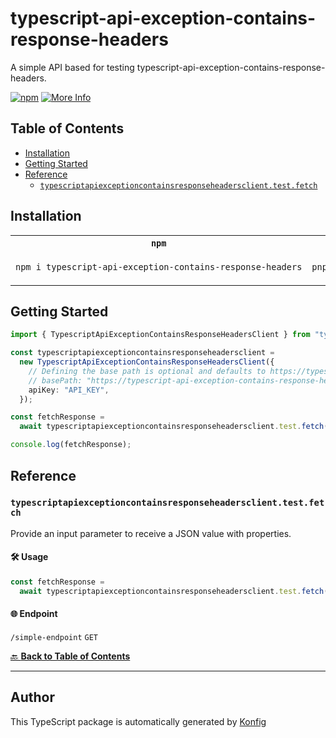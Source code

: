 # typescript-api-exception-contains-response-headers<a id="typescript-api-exception-contains-response-headers"></a>

A simple API based for testing typescript-api-exception-contains-response-headers.

[![npm](https://img.shields.io/badge/npm-v1.0.0-blue)](https://www.npmjs.com/package/typescript-api-exception-contains-response-headers/v/1.0.0)
[![More Info](https://img.shields.io/badge/More%20Info-Click%20Here-orange)](http://example.com/support)

## Table of Contents<a id="table-of-contents"></a>

<!-- toc -->

- [Installation](#installation)
- [Getting Started](#getting-started)
- [Reference](#reference)
  * [`typescriptapiexceptioncontainsresponseheadersclient.test.fetch`](#typescriptapiexceptioncontainsresponseheadersclienttestfetch)

<!-- tocstop -->

## Installation<a id="installation"></a>

<table>
<tr>
<th width="292px"><code>npm</code></th>
<th width="293px"><code>pnpm</code></th>
<th width="292px"><code>yarn</code></th>
</tr>
<tr>
<td>

```bash
npm i typescript-api-exception-contains-response-headers
```

</td>
<td>

```bash
pnpm i typescript-api-exception-contains-response-headers
```

</td>
<td>

```bash
yarn add typescript-api-exception-contains-response-headers
```

</td>
</tr>
</table>

## Getting Started<a id="getting-started"></a>

```typescript
import { TypescriptApiExceptionContainsResponseHeadersClient } from "typescript-api-exception-contains-response-headers";

const typescriptapiexceptioncontainsresponseheadersclient =
  new TypescriptApiExceptionContainsResponseHeadersClient({
    // Defining the base path is optional and defaults to https://typescript-api-exception-contains-response-headers.konfigthis.com
    // basePath: "https://typescript-api-exception-contains-response-headers.konfigthis.com",
    apiKey: "API_KEY",
  });

const fetchResponse =
  await typescriptapiexceptioncontainsresponseheadersclient.test.fetch();

console.log(fetchResponse);
```

## Reference<a id="reference"></a>


### `typescriptapiexceptioncontainsresponseheadersclient.test.fetch`<a id="typescriptapiexceptioncontainsresponseheadersclienttestfetch"></a>

Provide an input parameter to receive a JSON value with properties.

#### 🛠️ Usage<a id="🛠️-usage"></a>

```typescript
const fetchResponse =
  await typescriptapiexceptioncontainsresponseheadersclient.test.fetch();
```

#### 🌐 Endpoint<a id="🌐-endpoint"></a>

`/simple-endpoint` `GET`

[🔙 **Back to Table of Contents**](#table-of-contents)

---


## Author<a id="author"></a>
This TypeScript package is automatically generated by [Konfig](https://konfigthis.com)
